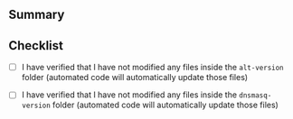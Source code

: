 ## Summary

<!-- Please include a summary of your changes here -->

## Checklist

- [ ] I have verified that I have not modified any files inside the `alt-version` folder (automated code will automatically update those files)

- [ ] I have verified that I have not modified any files inside the `dnsmasq-version` folder (automated code will automatically update those files)
